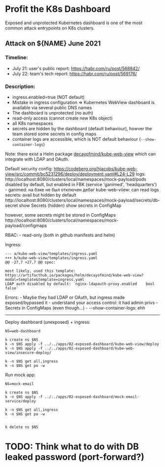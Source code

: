 # Profit the K8s Dashboard

Exposed and unprotected Kubernetes dashboard is one of the most common attack entrypoints on K8s clusters.


## Attack on ${NAME} June 2021

### Timeline:
- July 21: user's public report: https://habr.com/ru/post/568842/
- July 22: team's tech report: https://habr.com/ru/post/569176/

### Description:
- ingress.enabled=true (NOT default)
- Mistake in ingress configuration => Kubernetes WebView dashboard is available via several public DNS names
- The dashboard is unprotected (no auth)
- read-only access (cannot create new K8s object)
- all K8s namespaces
- secrets are hidden by the dashboard (default behaviour), howver the team stored some secrets in config maps
- container logs are accessible, which is NOT default behaviour (`--show-container-logs`)


Note: there exist a Helm package [decayofmind/kube-web-view](https://artifacthub.io/packages/helm/decayofmind/kube-web-view?modal=install) which can integrate with LDAP and OAuth.




Default security config:
    https://codeberg.org/hjacobs/kube-web-view/src/commit/bc5231296/deploy/deployment.yaml#L24-L29
    logs:
        http://localhost:8080/clusters/local/namespaces/mock-payload/pods
        disabled by default, but enabled in FBK (service 'ganimed', 'headquarters')
        - ganimed:
            на бэке не был отключен дебаг
            kube-web-viiew: can read logs
    secrets:
        avail but hidden by default
        http://localhost:8080/clusters/local/namespaces/mock-payload/secrets/db-secret
        show Secrets (hidden)
        show secrets in ConfigMap

however, some secrets might be stored in ConfigMaps
    http://localhost:8080/clusters/local/namespaces/mock-payload/configmaps

RBAC:
    - read-only (both in github manifests and helm)


Ingress:
```
--- a/kube-web-view/templates/ingress.yaml
+++ b/kube-web-view/templates/ingress.yaml
@@ -27,7 +27,7 @@ spec:
```
    most likely, used this template: https://artifacthub.io/packages/helm/decayofmind/kube-web-view?modal=template&template=ingress.yaml
    LDAP auth disabled by default: `nginx-ldapauth-proxy.enabled	bool	false`

Errors:
    - Maybe they had LDAP or OAuth, but ingress made exposed/bypassed it
    - understand your access control: it had admin privs
    - Secrets in ConfigMaps (even though...)
    - --show-container-logs: ehh




----

Deploy dashboard (unexposed) + ingress:
```
NS=web-dashboard

k create ns $NS
k -n $NS apply -f ../../apps/02-exposed-dashboard/kube-web-view/deploy
k -n $NS apply -f ../../apps/02-exposed-dashboard/kube-web-view/insecure-deploy/

k -n $NS get all,ingress
k -n $NS get po -w

```





Run mock app:

```
NS=mock-email

k create ns $NS
k -n $NS apply -f ../../apps/02-exposed-dashboard/mock-email-service/deploy

k -n $NS get all,ingress
k -n $NS get po -w


k delete ns $NS
```




# TODO: Think what to do with DB leaked password (port-forward?)
